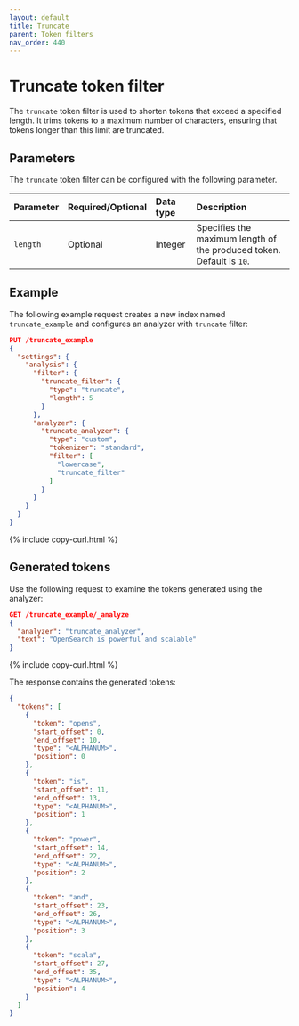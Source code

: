 ```yaml
---
layout: default
title: Truncate
parent: Token filters
nav_order: 440
---
```


# Truncate token filter

The `truncate` token filter is used to shorten tokens that exceed a specified length. It trims tokens to a maximum number of characters, ensuring that tokens longer than this limit are truncated. 

## Parameters

The `truncate` token filter can be configured with the following parameter.

Parameter | Required/Optional | Data type | Description
:--- | :--- | :--- | :--- 
`length` | Optional | Integer | Specifies the maximum length of the produced token. Default is `10`.

## Example

The following example request creates a new index named `truncate_example` and configures an analyzer with `truncate` filter:

```json
PUT /truncate_example
{
  "settings": {
    "analysis": {
      "filter": {
        "truncate_filter": {
          "type": "truncate",
          "length": 5
        }
      },
      "analyzer": {
        "truncate_analyzer": {
          "type": "custom",
          "tokenizer": "standard",
          "filter": [
            "lowercase",
            "truncate_filter"
          ]
        }
      }
    }
  }
}
```
{% include copy-curl.html %}

## Generated tokens

Use the following request to examine the tokens generated using the analyzer:

```json
GET /truncate_example/_analyze
{
  "analyzer": "truncate_analyzer",
  "text": "OpenSearch is powerful and scalable"
}

```
{% include copy-curl.html %}

The response contains the generated tokens:

```json
{
  "tokens": [
    {
      "token": "opens",
      "start_offset": 0,
      "end_offset": 10,
      "type": "<ALPHANUM>",
      "position": 0
    },
    {
      "token": "is",
      "start_offset": 11,
      "end_offset": 13,
      "type": "<ALPHANUM>",
      "position": 1
    },
    {
      "token": "power",
      "start_offset": 14,
      "end_offset": 22,
      "type": "<ALPHANUM>",
      "position": 2
    },
    {
      "token": "and",
      "start_offset": 23,
      "end_offset": 26,
      "type": "<ALPHANUM>",
      "position": 3
    },
    {
      "token": "scala",
      "start_offset": 27,
      "end_offset": 35,
      "type": "<ALPHANUM>",
      "position": 4
    }
  ]
}
```
